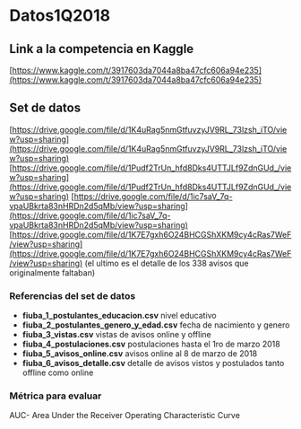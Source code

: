 # Datos1Q2018

## Link a la competencia en Kaggle
[https://www.kaggle.com/t/3917603da7044a8ba47cfc606a94e235](https://www.kaggle.com/t/3917603da7044a8ba47cfc606a94e235)

## Set de datos

[https://drive.google.com/file/d/1K4uRag5nmGtfuvzyJV9RL_73lzsh_iTO/view?usp=sharing](https://drive.google.com/file/d/1K4uRag5nmGtfuvzyJV9RL_73lzsh_iTO/view?usp=sharing)  
[https://drive.google.com/file/d/1Pudf2TrUn_hfd8Dks4UTTJLf9ZdnGUd_/view?usp=sharing](https://drive.google.com/file/d/1Pudf2TrUn_hfd8Dks4UTTJLf9ZdnGUd_/view?usp=sharing)
[https://drive.google.com/file/d/1ic7saV_7q-vpaUBkrta83nHRDn2d5qMb/view?usp=sharing](https://drive.google.com/file/d/1ic7saV_7q-vpaUBkrta83nHRDn2d5qMb/view?usp=sharing)
[https://drive.google.com/file/d/1K7E7gxh6O24BHCGShXKM9cy4cRas7WeF/view?usp=sharing](https://drive.google.com/file/d/1K7E7gxh6O24BHCGShXKM9cy4cRas7WeF/view?usp=sharing)
(el ultimo es el detalle de los 338 avisos que originalmente faltaban) 

### Referencias del set de datos

* **fiuba\_1\_postulantes_educacion.csv**
nivel educativo
* **fiuba\_2\_postulantes_genero_y_edad.csv**
 fecha de nacimiento y genero
* **fiuba\_3\_vistas.csv**
 vistas de avisos online y offline
* **fiuba\_4\_postulaciones.csv**
 postulaciones hasta el 1ro de marzo 2018
* **fiuba\_5\_avisos_online.csv**
 avisos online al 8 de marzo de 2018
* **fiuba\_6\_avisos_detalle.csv**
 detalle de avisos vistos y postulados tanto offline como online

### Métrica para evaluar
AUC- Area Under the Receiver Operating Characteristic Curve